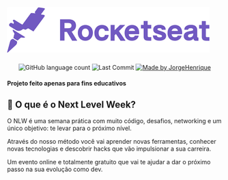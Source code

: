 <h1 align="left">
    <img alt="NextLevelWeek" title="#NextLevelWeek" src='web/src/assets/rocketseat.png' />
</h1>

<p align="center">
  <img alt="GitHub language count" src="https://img.shields.io/github/languages/count/jorgehard/nlw-01-ecoleta?color=green&label=Linguagens&style=for-the-badge">

  <img alt="Last Commit" src="https://img.shields.io/github/last-commit/jorgehard/nlw-01-ecoleta?style=for-the-badge">

  <a href="https://www.linkedin.com/in/jorge-henrique-baptista/">
    <img alt="Made by JorgeHenrique" src="https://img.shields.io/badge/Autor-Jorge%20H%20Baptista-green?color=red&label=Autor&style=for-the-badge">
  </a>
</p>

#### Projeto feito apenas para fins educativos

## :rocket: O que é o Next Level Week?

O NLW é uma semana prática com muito código, desafios, networking e um único objetivo: te levar para o próximo nível.

Através do nosso método você vai aprender novas ferramentas, conhecer novas tecnologias e descobrir hacks que vão impulsionar a sua carreira.

Um evento online e totalmente gratuito que vai te ajudar a dar o próximo passo na sua evolução como dev.
